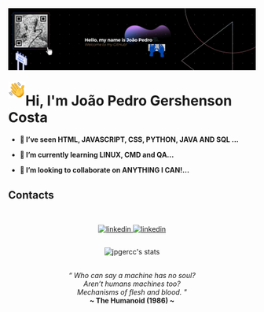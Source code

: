 ![Alt Text](./assets/welcome.gif)
---
<img src="./assets/HandEmoji.gif" alt="Alt Text" width="35" height="35" align="left">
<h1 align="left">Hi, I'm João Pedro Gershenson Costa</h1>

<h4>
  
- 👀 I’ve seen HTML, JAVASCRIPT, CSS, PYTHON, JAVA AND SQL ...

- 🌱 I’m currently learning LINUX, CMD and QA...

- 💞️ I’m looking to collaborate on ANYTHING I CAN!...

## Contacts
<br>
<p align="center">
  <a href="https://www.linkedin.com/in/joão-pedro-gershenson-costa-bb0335199/" target="_blank">
    <img src="https://img.shields.io/badge/-Linkedin Profile-05122A?style=flat&logo=linkedin" alt="linkedin"/>
  </a>
  
  <a href="https://jpgercc.github.io/portfolio/" target="_blank">
    <img src="https://img.shields.io/badge/My Web Page-05122A?style=flat&logo=html5" alt="linkedin"/>
  </a>
</p>

##

<div align="center">
<img width="450em" src="https://github-readme-stats.vercel.app/api/top-langs/?username=jpgercc&langs_count=8" alt="jpgercc's stats"/>


<br>
<br>
<i>
  <p>
“
Who can say a machine has no soul?<br>
Aren’t humans machines too?<br>
Mechanisms of flesh and blood.
" 
</i> <br>
<b>~ The Humanoid (1986) ~</b> </p>
</div>


<!---
<img align="right" height="712em" src="https://raw.githubusercontent.com/gist/jpgercc/cb63a0f7875b138711675d4da8ab4a81/raw/18307d4ca3fd4e3bfaf6ab8a9a8aacca54e4b286/githubcard.svg"/> GITHUB CARD
<p align="left"> <img src="https://komarev.com/ghpvc/?username=jpgercc&color=yellow" alt="Profile views" /> </p> 

jpgercc/jpgercc is a ✨ special ✨ repository because its `README.md` (this file) appears on your GitHub profile.
You can click the Preview link to take a look at your changes.
---> 
